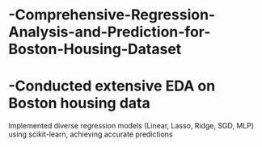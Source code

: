 # -Comprehensive-Regression-Analysis-and-Prediction-for-Boston-Housing-Dataset
# -Conducted extensive EDA on Boston housing data
Implemented diverse regression models (Linear, Lasso, Ridge, SGD, MLP) using scikit-learn, achieving accurate predictions

